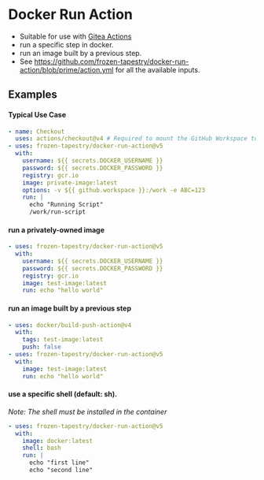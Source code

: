# Docker Run Action

- Suitable for use with [Gitea Actions](https://docs.gitea.com/next/usage/actions/overview)
- run a specific step in docker.
- run an image built by a previous step.
- See https://github.com/frozen-tapestry/docker-run-action/blob/prime/action.yml for all the available inputs.

## Examples

#### Typical Use Case

```yaml
- name: Checkout 
  uses: actions/checkout@v4 # Required to mount the GitHub Workspace to a volume 
- uses: frozen-tapestry/docker-run-action@v5
  with:
    username: ${{ secrets.DOCKER_USERNAME }}
    password: ${{ secrets.DOCKER_PASSWORD }}
    registry: gcr.io
    image: private-image:latest
    options: -v ${{ github.workspace }}:/work -e ABC=123
    run: |
      echo "Running Script"
      /work/run-script
```

#### run a privately-owned image
```yaml
- uses: frozen-tapestry/docker-run-action@v5
  with:
    username: ${{ secrets.DOCKER_USERNAME }}
    password: ${{ secrets.DOCKER_PASSWORD }}
    registry: gcr.io
    image: test-image:latest
    run: echo "hello world"
```

#### run an image built by a previous step
```yaml
- uses: docker/build-push-action@v4
  with:
    tags: test-image:latest
    push: false
- uses: frozen-tapestry/docker-run-action@v5
  with:
    image: test-image:latest
    run: echo "hello world"
```


#### use a specific shell (default: sh). 
*Note: The shell must be installed in the container*
```yaml
- uses: frozen-tapestry/docker-run-action@v5
  with:
    image: docker:latest
    shell: bash
    run: |
      echo "first line"
      echo "second line"
```
